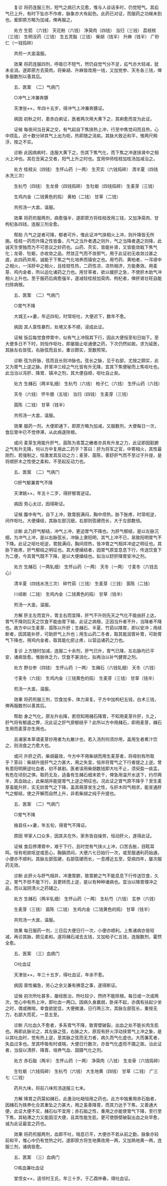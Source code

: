 <!-- { "loadSidebar": true } -->
　　复诊 将药连服三剂，短气之病已大见愈，惟与人谈话多时，仍觉短气。其疝气已上升，有时下坠亦不作疼，脉象亦大有起色。此药已对证，而服药之功候未到也。爰即原方略为加减，俾再服之。

　　处方 生箭 （六钱） 天花粉（六钱） 净萸肉（四钱） 当归（三钱） 荔枝核（三钱） 生明没药（三钱） 生五灵脂（三钱） 柴胡（钱半） 升麻（钱半） 广砂仁（一钱捣碎）

　　共煎一大盅温服。

　　效果 将药连服四剂，呼吸已不短气，然仍自觉气分不足，疝气亦大轻减，犹未全消。遂即原方去萸肉，将柴胡、升麻皆改用一钱，又加党参、天冬各三钱，俾多服数剂以善其后。

　　五、医案　（二）气病门

　　○冲气上冲兼奔豚

　　天津张××，年四十五岁，得冲气上冲兼奔豚证。

　　病因 初秋之时，患赤白痢证，医者两次用大黄下之，其痢愈而变为此证。

　　证候 每夜间当丑寅之交，有气起自下焦挟热上冲，行至中焦觉闷而且热，心中烦乱，迟十数分钟其气上出为呃，热即随之消矣。其脉大致近和平，惟两尺稍浮，按之不实。

　　诊断 此因病痢时，连服大黄下之，伤其下焦气化，而下焦之冲遂挟肾中之相火上冲也。其在丑寅之交者，阳气上升之时也。宜用仲师桂枝加桂汤加减治之。

　　处方 桂枝尖（四钱） 生怀山药（一两） 生芡实（六钱捣碎） 清半夏（四钱水洗三次）

　　生杭芍（四钱） 生龙骨（四钱捣碎） 生牡蛎（四钱捣碎） 生麦芽（三钱）

　　生鸡内金（二钱黄色的捣） 黄柏（二钱） 甘草（二钱）

　　共煎汤一大盅，温服。

　　效果 将药煎服两剂，病愈强半，遂即原方将桂枝改用三钱，又加净萸肉、甘枸杞各四钱，连服三剂全愈。

　　帮助 凡气之逆者可降，郁者可升，惟此证冲气挟相火上冲，则升降皆无所施。桂枝一药而升降之性皆备，凡气之当升者遇之则升，气之当降者遇之则降，此诚天生使独而为不可思议之妙药也。山药、芡实，皆能补肾，又皆能敛戢下焦气化；龙骨、牡蛎，亦收敛之品，然敛正气而不敛邪气，用于此证初无收敛过甚之虞，此四药并用，诚能于下焦之气化培养而镇安之也。用芍药、黄柏者，一泻肾中之相火，一泻肝中之相火，且桂枝性热，二药性凉，凉热相济，方能奏效。用麦芽、鸡内金者，所以运化诸药之力也。用甘草者，欲以缓肝之急，不使肝木助气冲相火上升也。至于服药后病愈强半，遂减轻桂枝加萸肉、枸杞者，俾肝肾壮旺自能扫除病根。

　　五、医案　（二）气病门

　　○胃气不降

　　大城王××妻，年近四旬，时常呕吐，大便迟下，数年不愈。

　　病因 其人禀性暴烈，处境又多不顺，浸成此证。

　　证候 饭后每觉食停胃中，似有气上冲阻其下行，因此大便恒至旬日始下。至大便多日不下时，则恒作呕吐，即屡服止呕通便之药，下次仍然如故。求为延医，其脉左右皆弦，右脉弦而且长，重诊颇实，至数照常。

　　诊断 弦为肝脉，弦而且长则冲脉也。弦长之脉，见于右部，尤按之颇实，此又为胃气上逆之脉。肝胃冲三经之气化皆有升无降，宜其下焦便秘而上焦呕吐也。此当治以泻肝、降胃、镇冲之剂，其大便自顺，呕吐自止矣。

　　处方 生赭石（两半轧细） 生杭芍（六钱） 柏子仁（六钱） 生怀山药（六钱）

　　天冬（六钱） 怀牛膝（五钱） 当归（四钱） 生麦芽（三钱）

　　茵陈（二钱） 甘草（钱半）

　　共煎汤一大盅，温服。

　　效果 服药一剂，大便即通下，即原方略为加减，又服数剂，大便每日一次，食后胃中已不觉停滞，从此病遂除根。

　　或问 麦芽生用能升肝气，茵陈为青蒿之嫩者亦具有升发之力，此证即因脏腑之气有升无降，何以方中复用此二药乎？答曰：肝为将军之官，中寄相火，其性最刚烈，若强制之，恒激发其反动之力；麦芽、茵陈，善舒肝气而不至过于升提，是将顺肝木之性使之柔和，不至起反动力也。

　　五、医案　（二）气病门

　　○肝气郁兼胃气不降

　　天津姚××，年五十二岁，得肝郁胃逆证。

　　病因 劳心太过，因得斯证。

　　证候 腹中有气，自下上冲，致胃脘满闷，胸中烦热，胁下胀疼，时常呃逆，间作呕吐。大便燥结，其脉左部沉细，右部则弦硬而长，大于左部数倍。

　　诊断 此乃肝气郁结，冲气上冲，更迫胃气不降也。为肝气郁结，是以左脉沉细，为冲气上冲，是以右脉弦长，冲脉上隶阳明，其气上冲不已，易致阳明胃气不下降。此证之呕吐呃逆，胃脘满闷，胸间烦热，皆冲胃之气相并冲逆之明征也。其胁下胀疼，肝气郁结之明征也。其大便燥结者，因胃气原宜息息下行，传送饮食下为二便，今其胃气既不下降，是以大便燥结也。拟治以舒肝降胃安冲之剂。

　　处方 生赭石（一两轧细） 生怀山药（一两） 天冬（一两） 寸麦冬（六钱去心）

　　清半夏（四钱水洗三次） 碎竹茹（三钱） 生麦芽（三钱） 茵陈（二钱）

　　川续断（二钱） 生鸡内金（二钱黄色的捣） 甘草（钱半）

　　煎汤一大盅，温服。

　　方解 肝主左而宜升，胃主右而宜降，肝气不升则先天之气化不能由肝上达，胃气不降则后天之饮食不能由胃下输，此证之病根，正因当升者不升，当降者不降也。故方中以生麦芽、茵陈以升肝；生赭石、半夏、竹茹以降胃，即以安冲；用续断者，因其能补肝，可助肝气上升也；用生山药二冬者，取其能润胃补胃，可助胃气下降也，用鸡内金者，取其能化瘀止疼，以营运诸药之力也。

　　复诊 上方随时加减，连服二十余剂，肝气已升，胃气已降，左右脉均已平安，诸病皆愈。惟肢体乏力，饮食不甚消化，拟再治以补气健胃之剂。

　　处方 野台参（四钱） 生怀山药（一两） 生赭石（六钱轧细） 天冬（六钱）

　　寸麦冬（六钱） 生鸡内金（三钱黄色的捣） 生麦芽（三钱） 甘草（钱半）

　　煎汤一大盅，温服。

　　效果 将药煎服三剂，饮食加多，体力渐复。于方中加枸杞五钱，白术三钱，俾再服数剂以善其后。

　　帮助 身之气化，原左升右降，若但知用赭石降胃，不知用麦芽升肝，久之，肝气将有郁遏之弊，况此证之肝气原郁结乎？此所以方中用赭石，即用麦芽，赭石生用而麦芽亦生用也。

　　且诸家本草谓麦芽炒用者为丸散计也，若入汤剂何须炒用，盖用生者煮汁饮之，则消食之力愈大也。

　　或问 升肝之药，柴胡最效，今方中不用柴胡而用生麦芽者，将毋别有所取乎？答曰：柴胡升提肝气之力甚大，用之失宜，恒并将胃气之下行者提之上逆。曾有患阳明厥逆吐血者，初不甚剧。医者误用柴胡数钱即大吐不止，须臾盈一痰盂，有危在顷刻之惧，取药无及，适备有生赭石细末若干，俾急用温开水送下，约尽两半，其血始止，此柴胡并能提胃气上逆之明征也。况此证之胃气原不降乎？至生麦芽虽能升肝，实无妨胃气之下降，盖其萌芽发生之性，与肝木同气相求，能宣通肝气之郁结，使之开解而自然上升，非若柴胡之纯于升提也。

　　五、医案　（二）气病门

　　○胃气不降

　　掖县任××妻，年五旬，得胃气不降证。

　　原因 举家人口众多，因其夫在外，家务皆自操劳，恒动肝火，遂得此证。

　　证候 食后停滞胃中，艰于下行，且时觉有气挟火上冲，口苦舌胀，目眩耳鸣，恒有呃欲呕逆或恶心，胸膈烦闷，大便六七日始行一次，或至服通利药始通，小便亦不顺利。其脉左部弦硬，右部弦硬而长，一息搏近五至，受病四年，屡次服药无效。

　　诊断 此肝火与肝气相并，冲激胃腑，致胃腑之气不能息息下行传送饮食，久之，胃气不但不能下行，且更转而上逆，是以有种种诸病也。宜治以降胃理冲之品，而以滋阴清火之药辅之。

　　处方 生赭石（两半轧细） 生怀山药（一两） 生杭芍（六钱） 玄参（六钱）

　　生麦芽（三钱） 茵陈（二钱） 生鸡内金（二钱黄色的捣） 甘草（钱半）

　　共煎汤一大盅，温服。

　　效果 每日服药一剂，三日后大便日行一次，小便亦顺利。上焦诸病亦皆轻减，再诊其脉，颇见柔和。遂将赭石减去五钱，又加柏子仁五钱，连服数剂，霍然全愈。

　　五、医案　（三）血病门

　　○吐血证

　　天津张××，年三十五岁，得吐血证，年余不愈。

　　病因 禀性褊急，劳心之余又兼有拂意之事，遂得斯证。

　　证候 初次所吐甚多，屡经医治，所吐较少，然终不能除根。每日或一次或两次，觉心中有热上冲，即吐血一两口。因病久身羸弱，卧床不起，亦偶有扶起少坐之时，偶或微喘，幸食欲犹佳，大便微溏，日行两三次，其脉左部弦长，重按无力，右部大而芤，一息五至。

　　诊断 凡吐血久不愈者，多系胃气不降，致胃壁破裂，出血之处不能长肉生肌也。再即此脉论之，其左脉之弦，右脉之大，原现有肝火浮动挟胃气上冲之象，是以其吐血时，觉有热上逆，至其脉之弦而无力者，病久而气化虚也。大而兼芤者，失血过多也。至其呼吸有时或喘，大便日行数次，亦皆气化虚而不摄之故。治此证者，当投以清肝、降胃、培养气血、固摄气化之剂。

　　处方 赤石脂（两半） 生怀山药（一两） 净萸肉（八钱） 生龙骨（六钱捣碎）

　　生牡蛎（六钱捣碎） 生杭芍（六钱） 大生地黄（四钱） 甘草（二钱） 广三七（二钱）

　　药共九味，将前八味煎汤送服三七末。

　　方解 降胃之药莫如赭石，此愚治吐衄恒用之药也。此方中独重用赤石脂者，因赭石为铁养化合其重坠之力甚大，用之虽善降胃，而其力达于下焦，又善通大便，此证大便不实，赭石似不宜用；赤石脂之性，重用之亦能使胃气下降，至行至下焦，其粘滞之力又能固涩大便，且其性能生肌，更可使肠壁破裂出血之处早愈，诚为此证最宜之药也。

　　效果 将药煎服两剂，血即不吐，喘息已平，大便亦不若从前之勤，脉象亦较前和平，惟心中仍有觉热之时。遂即原方将生地黄改用一两，又加熟地黄一两，连服三剂，诸病皆愈。

　　五、医案　（三）血病门

　　○咳血兼吐血证

　　堂侄女××，适邻村王氏，年三十岁。于乙酉仲春，得吐血证。

